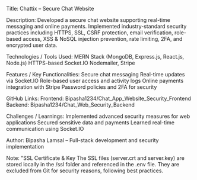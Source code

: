 Title: Chattix – Secure Chat Website

Description:
Developed a secure chat website supporting real-time messaging and online payments. Implemented industry-standard security practices including HTTPS, SSL, CSRF protection, email verification, role-based access, XSS & NoSQL injection prevention, rate limiting, 2FA, and encrypted user data.

Technologies / Tools Used:
MERN Stack (MongoDB, Express.js, React.js, Node.js)
HTTPS-based Socket.IO
Nodemailer, Stripe

Features / Key Functionalities:
Secure chat messaging
Real-time updates via Socket.IO
Role-based user access and activity logs
Online payments integration with Stripe
Password policies and 2FA for security

GitHub Links:
Frontend: Bipasha1234/Chat_App_Website_Security_Frontend
Backend: Bipasha1234/Chat_Web_Security_Backend

Challenges / Learnings:
Implemented advanced security measures for web applications
Secured sensitive data and payments
Learned real-time communication using Socket.IO

Author: Bipasha Lamsal – Full-stack development and security implementation


Note:
"SSL Certificate & Key
The SSL files (server.crt and server.key) are stored locally in the /ssl folder and referenced in the .env file.
They are excluded from Git for security reasons, following best practices.
